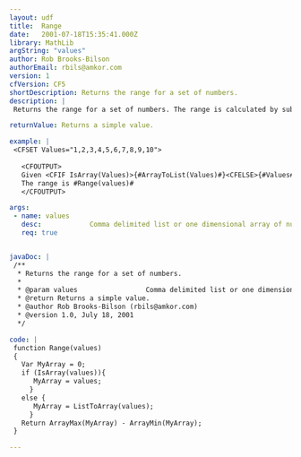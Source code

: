 ```yaml
---
layout: udf
title:  Range
date:   2001-07-18T15:35:41.000Z
library: MathLib
argString: "values"
author: Rob Brooks-Bilson
authorEmail: rbils@amkor.com
version: 1
cfVersion: CF5
shortDescription: Returns the range for a set of numbers.
description: |
 Returns the range for a set of numbers. The range is calculated by subtracting the smallest number in a set from the largest.

returnValue: Returns a simple value.

example: |
 <CFSET Values="1,2,3,4,5,6,7,8,9,10"> 
 
   <CFOUTPUT>
   Given <CFIF IsArray(Values)>{#ArrayToList(Values)#}<CFELSE>{#Values#}</CFIF>
   The range is #Range(values)#
   </CFOUTPUT>

args:
 - name: values
   desc:            Comma delimited list or one dimensional array of numeric values
   req: true


javaDoc: |
 /**
  * Returns the range for a set of numbers.
  * 
  * @param values                 Comma delimited list or one dimensional array of numeric values 
  * @return Returns a simple value. 
  * @author Rob Brooks-Bilson (rbils@amkor.com) 
  * @version 1.0, July 18, 2001 
  */

code: |
 function Range(values)
 {
   Var MyArray = 0;
   if (IsArray(values)){
      MyArray = values;
     }
   else {
      MyArray = ListToArray(values);
     }  
   Return ArrayMax(MyArray) - ArrayMin(MyArray);
 }

---
```


